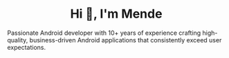 <h1 align="center">Hi 👋, I'm Mende</h1>

<p align="left">
Passionate Android developer with 10+ years of experience crafting high-quality, business-driven Android applications that consistently exceed user expectations.
</p>
